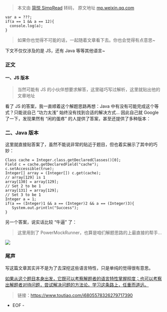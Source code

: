 > 本文由 [简悦 SimpRead](http://ksria.com/simpread/) 转码， 原文地址 [mp.weixin.qq.com](https://mp.weixin.qq.com/s?__biz=MzAxODI5ODMwOA==&mid=2666555445&idx=2&sn=b96ecd049c476762e589a078f65ed742&chksm=80dcac9eb7ab2588998971e0cd0975aa732ed678ce636f69ff1c78b7903d202463576babbf20&scene=21#wechat_redirect)

```
var a = ???;
if(a == 1 && a == 12){  
  console.log(a);
}

```

> 如果你也觉得不可能的话，一起随着文章看下去。你也会觉得有点意思~

下文不仅仅涉及的是 JS，还有 Java 等等其他语言~

### **正文**

#### **一、JS 版本**

> 当然可能有 JS 的小伙伴想要求解答，这里碰巧写过解析，这里就贴出他的文章地址

看了 JS 的答案，我一直顺着这个解题思路再想：Java 中有没有可能完成这个等式？只能说自己 “功力太浅” 始终没有找到合适的解决方式... 因此自己就 Google 了一下，发现果然有 “闲的蛋疼” 的人提供了答案，甚至还提供了多种版本：

### **二、Java 版本**

这里就直接贴答案了，虽然不能说非常的贴近于题目，但也着实展示了其中的巧妙：

```
Class cache = Integer.class.getDeclaredClasses()[0];
Field c = cache.getDeclaredField("cache");
c.setAccessible(true);
Integer[] array = (Integer[]) c.get(cache);
// array[129] is 1
array[130] = array[129]; 
// Set 2 to be 1
array[131] = array[129]; 
// Set 3 to be 1
Integer a = 1;
if(a == (Integer)1 && a == (Integer)2 && a == (Integer)3){ 
   System.out.println("Success");
}

```

另一个答案，说实话比较 “牛逼” 了：

> 这里用到了 PowerMockRunner，也算是咱们解题思路的上最直接的帮手...

![](https://mmbiz.qpic.cn/mmbiz_jpg/eZzl4LXykQyhFnNjpLJ2jSf78SLTzI5oOvpgibzVh6cbZbuoicVgVsrd9xFwcusGcOACKRk2ZyZURbtFk7ughL2Q/640?wx_fmt=jpeg)

### **尾声**

写这篇文章其实并不是为了去深挖这些语言特性，只是单纯的觉得很有意思。

[如果从这个题目本身出发，它既可以考察解题者的语言特性掌握程度；也可以考察出解题者对待问题，尝试解决问题的方法论。学习这条路上，任重而道远。](http://mp.weixin.qq.com/s?__biz=MzI2NTAzNzgxNw==&mid=2247510871&idx=1&sn=e4682d125f207a3cc34633925cf04ba7&chksm=eaa199c1ddd610d73b1a5b61551273c71f562afe192d1f1279810546b269308702a67b7fc08c&scene=21#wechat_redirect)

> 链接：https://www.toutiao.com/i6805578326279717390

- EOF -